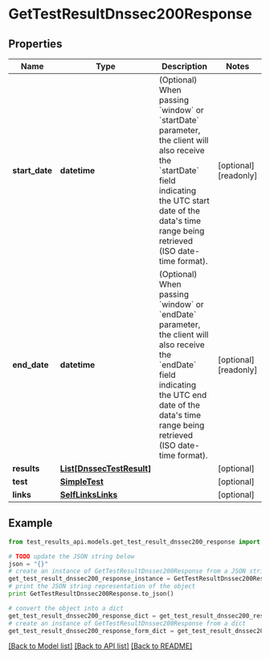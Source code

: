 # GetTestResultDnssec200Response


## Properties
Name | Type | Description | Notes
------------ | ------------- | ------------- | -------------
**start_date** | **datetime** | (Optional) When passing &#x60;window&#x60; or &#x60;startDate&#x60; parameter,  the client will also receive the &#x60;startDate&#x60; field indicating the UTC start date of the data&#39;s time range being retrieved  (ISO date-time format). | [optional] [readonly] 
**end_date** | **datetime** | (Optional) When passing &#x60;window&#x60; or &#x60;endDate&#x60; parameter,  the client will also receive the &#x60;endDate&#x60; field indicating the UTC end date of the data&#39;s time range being retrieved  (ISO date-time format). | [optional] [readonly] 
**results** | [**List[DnssecTestResult]**](DnssecTestResult.md) |  | [optional] 
**test** | [**SimpleTest**](SimpleTest.md) |  | [optional] 
**links** | [**SelfLinksLinks**](SelfLinksLinks.md) |  | [optional] 

## Example

```python
from test_results_api.models.get_test_result_dnssec200_response import GetTestResultDnssec200Response

# TODO update the JSON string below
json = "{}"
# create an instance of GetTestResultDnssec200Response from a JSON string
get_test_result_dnssec200_response_instance = GetTestResultDnssec200Response.from_json(json)
# print the JSON string representation of the object
print GetTestResultDnssec200Response.to_json()

# convert the object into a dict
get_test_result_dnssec200_response_dict = get_test_result_dnssec200_response_instance.to_dict()
# create an instance of GetTestResultDnssec200Response from a dict
get_test_result_dnssec200_response_form_dict = get_test_result_dnssec200_response.from_dict(get_test_result_dnssec200_response_dict)
```
[[Back to Model list]](../README.md#documentation-for-models) [[Back to API list]](../README.md#documentation-for-api-endpoints) [[Back to README]](../README.md)


